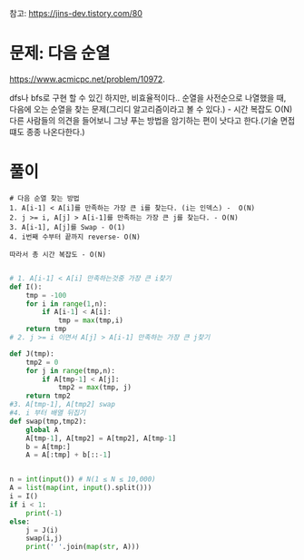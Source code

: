 참고: https://jins-dev.tistory.com/80
# 문제: 다음 순열
https://www.acmicpc.net/problem/10972.  


dfs나 bfs로 구현 할 수 있긴 하지만, 비효율적이다..
순열을 사전순으로 나열했을 때, 다음에 오는 순열을 찾는 문제(그리디 알고리즘이라고 볼 수 있다.)  - 시간 복잡도 O(N)
다른 사람들의 의견을 들어보니 그냥 푸는 방법을 암기하는 편이 낫다고 한다.(기술 면접 떄도 종종 나온다한다.)

# 풀이
```
# 다음 순열 찾는 방법
1. A[i-1] < A[i]를 만족하는 가장 큰 i를 찾는다. (i는 인덱스) -  O(N)
2. j >= i, A[j] > A[i-1]를 만족하는 가장 큰 j를 찾는다. - O(N)
3. A[i-1], A[j]를 Swap - O(1)
4. i번째 수부터 끝까지 reverse- O(N)

따라서 총 시간 복잡도 - O(N)
```
``` python

# 1. A[i-1] < A[i] 만족하는것중 가장 큰 i찾기
def I():
    tmp = -100
    for i in range(1,n):
        if A[i-1] < A[i]:
            tmp = max(tmp,i)
    return tmp
# 2. j >= i 이면서 A[j] > A[i-1] 만족하는 가장 큰 j찾기

def J(tmp):
    tmp2 = 0
    for j in range(tmp,n):
        if A[tmp-1] < A[j]:
            tmp2 = max(tmp, j)
    return tmp2
#3. A[tmp-1], A[tmp2] swap
#4. i 부터 배열 뒤집기
def swap(tmp,tmp2):
    global A
    A[tmp-1], A[tmp2] = A[tmp2], A[tmp-1]
    b = A[tmp:]
    A = A[:tmp] + b[::-1]


n = int(input()) # N(1 ≤ N ≤ 10,000)
A = list(map(int, input().split()))
i = I()
if i < 1:
    print(-1)
else:
    j = J(i)
    swap(i,j)
    print(' '.join(map(str, A)))
```
